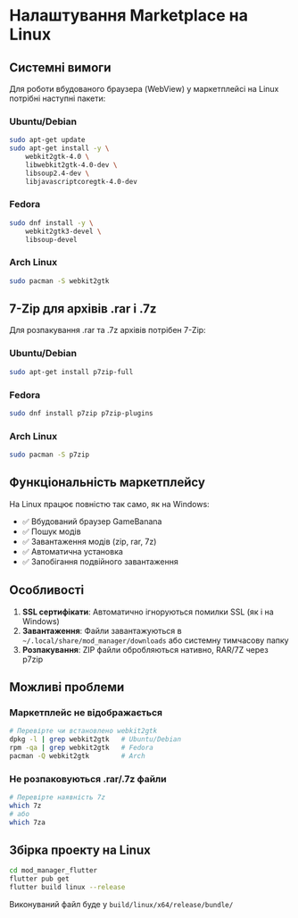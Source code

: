 # Налаштування Marketplace на Linux

## Системні вимоги

Для роботи вбудованого браузера (WebView) у маркетплейсі на Linux потрібні наступні пакети:

### Ubuntu/Debian
```bash
sudo apt-get update
sudo apt-get install -y \
    webkit2gtk-4.0 \
    libwebkit2gtk-4.0-dev \
    libsoup2.4-dev \
    libjavascriptcoregtk-4.0-dev
```

### Fedora
```bash
sudo dnf install -y \
    webkit2gtk3-devel \
    libsoup-devel
```

### Arch Linux
```bash
sudo pacman -S webkit2gtk
```

## 7-Zip для архівів .rar і .7z

Для розпакування .rar та .7z архівів потрібен 7-Zip:

### Ubuntu/Debian
```bash
sudo apt-get install p7zip-full
```

### Fedora
```bash
sudo dnf install p7zip p7zip-plugins
```

### Arch Linux
```bash
sudo pacman -S p7zip
```

## Функціональність маркетплейсу

На Linux працює повністю так само, як на Windows:
- ✅ Вбудований браузер GameBanana
- ✅ Пошук модів
- ✅ Завантаження модів (zip, rar, 7z)
- ✅ Автоматична установка
- ✅ Запобігання подвійного завантаження

## Особливості

1. **SSL сертифікати**: Автоматично ігноруються помилки SSL (як і на Windows)
2. **Завантаження**: Файли завантажуються в `~/.local/share/mod_manager/downloads` або системну тимчасову папку
3. **Розпакування**: ZIP файли обробляються нативно, RAR/7Z через p7zip

## Можливі проблеми

### Маркетплейс не відображається
```bash
# Перевірте чи встановлено webkit2gtk
dpkg -l | grep webkit2gtk   # Ubuntu/Debian
rpm -qa | grep webkit2gtk   # Fedora
pacman -Q webkit2gtk        # Arch
```

### Не розпаковуються .rar/.7z файли
```bash
# Перевірте наявність 7z
which 7z
# або
which 7za
```

## Збірка проекту на Linux

```bash
cd mod_manager_flutter
flutter pub get
flutter build linux --release
```

Виконуваний файл буде у `build/linux/x64/release/bundle/`
